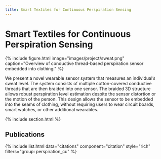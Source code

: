 ```yaml
---
title: Smart Textiles for Continuous Perspiration Sensing
---
```


# Smart Textiles for Continuous Perspiration Sensing

{%
  include figure.html
  image="images/project/sweat.png"
  caption="Overview of conductive thread-based perspiration sensor embedded into clothing."
%}

We present a novel wearable sensor system that measures an individual’s sweat level. The system consists of multiple cotton-covered conductive threads that are then braided into one sensor. The braided 3D structure allows robust perspiration level estimation despite the sensor distortion or the motion of the person. This design allows the sensor to be embedded into the seams of clothing, without requiring users to wear circuit boards, smart watches, or other additional wearables.

{% include section.html %}

## Publications

{% include list.html data="citations" component="citation" style="rich" filters="group: perspiration_cu" %}


